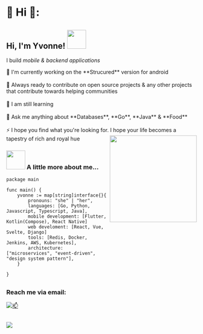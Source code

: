 # 💫 Hi 👋:
<h2> Hi, I'm Yvonne! <img src="https://media.giphy.com/media/mGcNjsfWAjY5AEZNw6/giphy.gif" width="50"></h2>
<p>I build <em>mobile & backend applications</em></p>
🔭 I'm currently working on the **Strucured** version for android<br><br>
👯 Always ready to contribute on open source projects & any other projects that contribute towards helping communities<br><br>
🌱 I am still learning<br><br>
💬 Ask me anything about **Databases**, **Go**, **Java** & **Food**<br><br>
⚡ I hope you find what you're looking for. I hope your life becomes a tapestry of rich and royal hue

<img align='right' src="https://media.giphy.com/media/ieyl9zmCjO4b4t6qoY/giphy.gif" width="230">


### <img src="https://media.giphy.com/media/VgCDAzcKvsR6OM0uWg/giphy.gif" width="50"> A little more about me... 
```golang
package main

func main() {
    yvonne := map[string]interface{}{
        pronouns: "she" | "her",
        languages: [Go, Python, Javascript, Typescript, Java],
        mobile development: [Flutter, Kotlin(Compose), React Native]
        web develoment: [React, Vue, Svelte, Django]
        tools: [Redis, Docker, Jenkins, AWS, Kubernetes],
        architecture: ["microservices", "event-driven", "design system pattern"],
    }

}
```

##
### Reach me via email:
[![📫](https://img.shields.io/badge/Gmail-D14836?style=for-the-badge&logo=gmail&logoColor=white)](mailto:charawey@gmail.com)


##
[![](https://visitcount.itsvg.in/api?id=Charawey-X&icon=0&color=0)](https://visitcount.itsvg.in)

